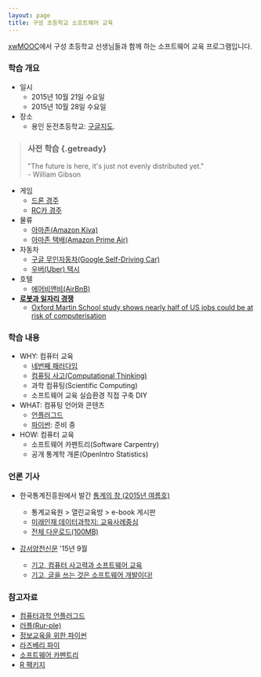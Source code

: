 ```yaml
---
layout: page
title: 구성 초등학교 소프트웨어 교육
---
```


[xwMOOC](http://www.xwmooc.net)에서 구성 초등학교 선생님들과 함께 하는 소프트웨어 교육 프로그램입니다.

### 학습 개요

- 일시 
    - 2015년 10월 21일 수요일 
    - 2015년 10월 28일 수요일
- 장소
    - 용인 둔전초등학교: <a href="http://maps.google.com/maps?q=37.2688169,127.2223851">구글지도</a>.

> ### 사전 학습 {.getready}
>
> "The future is here, it's just not evenly distributed yet."  
>                                                           - William Gibson

- 게임
    - [드론 경주](https://www.youtube.com/watch?v=47LRsDMkDWc)
    - [RC카 경주](https://www.youtube.com/watch?v=Kaqd1NIWm7Q)
- 물류
    - [아마존(Amazon Kiva)](http://www.youtube.com/watch?v=aI_YQp3zoo8&amp;list=PL16A39FD504A786B1&amp;index=8)
    - [아마존 택배(Amazon Prime Air)](http://www.youtube.com/watch?v=98BIu9dpwHU)
- 자동차
    - [구글 무인자동차(Google Self-Driving Car)](http://www.youtube.com/watch?v=cdgQpa1pUUE)
    - [우버(Uber) 택시](http://www.youtube.com/watch?v=P2M0RD7bhYY)
- 호텔 
    - [에어비앤비(AirBnB)](http://www.youtube.com/watch?v=SaOFuW011G8)
- **[로봇과 일자리 경쟁](https://www.youtube.com/watch?v=7c_XO3Ouzts)**
    - [Oxford Martin School study shows nearly half of US jobs could be at risk of computerisation](http://www.futuretech.ox.ac.uk/news-release-oxford-martin-school-study-shows-nearly-half-us-jobs-could-be-risk-computerisation)

### 학습 내용

- WHY: 컴퓨터 교육
    - [네번째 패러다임]()
    - [컴퓨팅 사고(Computational Thinking)](ct.html)
    - 과학 컴퓨팅(Scientific Computing)
    - 소프트웨어 교육 실습환경 직접 구축 DIY
- WHAT: 컴퓨팅 언어와 콘텐츠
    - [언플러그드](ct-unplugged.html)
    - [파이썬](): 준비 중
- HOW: 컴퓨터 교육
    - 소프트웨어 카펜트리(Software Carpentry)
    - 공개 통계학 개론(OpenIntro Statistics)

### 언론 기사 

- 한국통계진흥원에서 발간 [통계의 창 (2015년 여름호)](http://sti.kostat.go.kr/)
    - 통계교육원 > 열린교육방 > e-book 게시판
    - [미래인재 데이터과학지: 교육사례중심](./xwMOOC.pdf)
    - [전체 다운로드(100MB)](http://sti.kostat.go.kr/coresti/site/board/fileDownLoad.do?file_name=1&nots_seq=2046)

- [강서양천신문](http://www.gynews.net/) '15년 9월
    - [기고, 컴퓨터 사고력과 소프트웨어 교육](http://www.gynews.net/bbs/bbs.asp?exe=view&group_name=104&section=7&category=0&idx_num=19311&page=1&search_category=&search_word=&order_c=bd_idx_num&order_da=desc)
    - [기고, 글을 쓰는 것은 소프트웨어 개발이다!](http://www.gynews.net/bbs/bbs.asp?exe=view&group_name=104&section=7&category=0&idx_num=19140&page=1&search_category=&search_word=&order_c=bd_idx_num&order_da=desc)
 

### 참고자료

*   [컴퓨터과학 언플러그드](http://unplugged.xwmooc.org)
*   [러플(Rur-ple)](http://rur-ple.xwmooc.org/)
*   [정보교육을 위한 파이썬](http://python.xwmooc.org/)
*   [라즈베리 파이](http://raspberry-pi.xwmooc.org/)
*   [소프트웨어 카펜트리](http://swcarpentry.xwmooc.org)
*   [R 팩키지](http://r-pkgs.xwmooc.org/)

